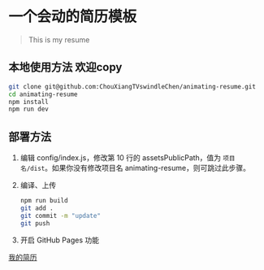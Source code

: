 # 一个会动的简历模板

> This is my resume



## 本地使用方法 欢迎copy

``` bash
git clone git@github.com:ChouXiangTVswindleChen/animating-resume.git
cd animating-resume
npm install
npm run dev
```

## 部署方法


1. 编辑 config/index.js，修改第 10 行的 assetsPublicPath，值为 `项目名/dist`。如果你没有修改项目名 animating-resume，则可跳过此步骤。

2. 编译、上传
    ``` bash
    npm run build
    git add .
    git commit -m "update"
    git push
    ```

3. 开启 GitHub Pages 功能

[我的简历](https://chouxiangtvswindlechen.github.io/animating-resume/public/)